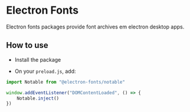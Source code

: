 # Electron Fonts

Electron fonts packages provide font archives em electron desktop apps.

## How to use

* Install the package

* On your `preload.js`, add:

```ts
import Notable from "@electron-fonts/notable"

window.addEventListener("DOMContentLoaded", () => {
    Notable.inject()
})
```